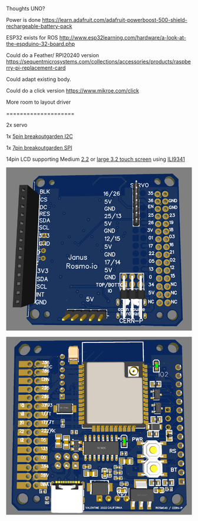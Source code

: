 Thoughts UNO?

Power is done https://learn.adafruit.com/adafruit-powerboost-500-shield-rechargeable-battery-pack

ESP32 exists for ROS http://www.esp32learning.com/hardware/a-look-at-the-espduino-32-board.php

Could do a Feather/ RPI20240 version https://sequentmicrosystems.com/collections/accessories/products/raspberry-pi-replacement-card

Could adapt existing body.

Could do a click version https://www.mikroe.com/click

More room to layout driver


====================


2x servo

1x [5pin breakoutgarden I2C](https://shop.pimoroni.com/collections/breakout-garden)

1x [7pin breakoutgarden SPI](https://shop.pimoroni.com/collections/breakout-garden)


14pin LCD supporting Medium [2.2](http://www.lcdwiki.com/2.2inch_SPI_Module_ILI9341_SKU:MSP2202) or [large 3.2 touch screen](http://www.lcdwiki.com/2.4inch_SPI_Module_ILI9341_SKU:MSP2402) using [ILI9341](https://github.com/Bodmer/TFT_ILI9341)

![](https://github.com/rosmo-robot/Open-Core-M5stack/blob/main/v3/images/janustop.png)

![](https://github.com/rosmo-robot/Open-Core-M5stack/blob/main/v3/images/janusbottom.png)
